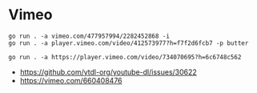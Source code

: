 # Vimeo

~~~
go run . -a vimeo.com/477957994/2282452868 -i
go run . -a player.vimeo.com/video/412573977?h=f7f2d6fcb7 -p butter

go run . -a https://player.vimeo.com/video/734070695?h=6c6748c562
~~~

- https://github.com/ytdl-org/youtube-dl/issues/30622
- https://vimeo.com/660408476
